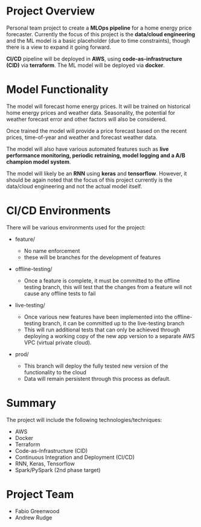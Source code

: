 # Project Overview

Personal team project to create a **MLOps pipeline** for a home energy price forecaster. Currently the focus of this project is the **data/cloud engineering** and the ML model is a basic placeholder (due to time constraints), though there is a view to expand it going forward.

**CI/CD** pipeline will be deployed in **AWS**, using **code-as-infrastructure (CID)** via **terraform**. The ML model will be deployed via **docker**.

# Model Functionality
The model will forecast home energy prices. It will be trained on historical home energy prices and weather data. Seasonality, the potential for weather forecast error and other factors will also be considered. 

Once trained the model will provide a price forecast based on the recent prices, time-of-year and weather and forecast weather data.

The model will also have various automated features such as **live performance monitoring, periodic retraining, model logging and a A/B champion model system**.

The model will likely be an **RNN** using **keras** and **tensorflow**. However, it should be again noted that the focus of this project currently is the data/cloud engineering and not the actual model itself.

# CI/CD Environments
There will be various environments used for the project:

- feature/
  - No name enforcement
  - these will be branches for the development of features

- offline-testing/
  - Once a feature is complete, it must be committed to the offline testing branch, this will test that the changes from a feature will not cause any offline tests to fail

- live-testing/
  - Once various new features have been implemented into the offline-testing branch, it can be committed up to the live-testing branch
  - This will run additional tests that can only be achieved through deploying a working copy of the new app version to a separate AWS VPC (virtual private cloud).

- prod/
  - This branch will deploy the fully tested new version of the functionality to the cloud
  - Data will remain persistent through this process as default.


# Summary
The project will include the following technologies/techniques:
-	AWS
-	Docker
-	Terraform
-	Code-as-Infrastructure (CID)
-	Continuous Integration and Deployment (CI/CD)
-	RNN, Keras, Tensorflow
-	Spark/PySpark (2nd phase target)


# Project Team
- Fabio Greenwood
- Andrew Rudge
